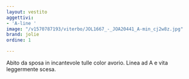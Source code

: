 ```yaml
---
layout: vestito
aggettivi:
- 'A-line '
image: "/v1570787193/viterbo/JOL1667_-_JOA20441_A-min_cj2w8z.jpg"
brand: jolie
ordine: 1

---
```

Abito da sposa in incantevole tulle color avorio. Linea ad A e vita leggermente scesa.